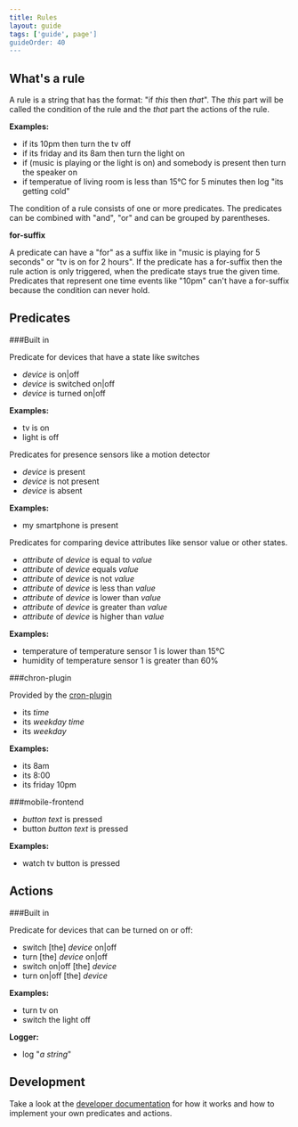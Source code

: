 ```yaml
---
title: Rules
layout: guide
tags: ['guide', page']
guideOrder: 40
---
```


What's a rule
------------
A rule is a string that has the format: "if _this_ then _that_". The _this_ part will be called 
the condition of the rule and the _that_ part the actions of the rule.

__Examples:__

  * if its 10pm then turn the tv off
  * if its friday and its 8am then turn the light on
  * if (music is playing or the light is on) and somebody is present then turn the speaker on
  * if temperatue of living room is less than 15°C for 5 minutes then log "its getting cold" 

The condition of a rule consists of one or more predicates. The predicates can be combined with
"and", "or" and can be grouped by parentheses.

__for-suffix__

A predicate can have a "for" as a suffix like in "music is playing for 5 seconds" or 
"tv is on for 2 hours". If the predicate has a for-suffix then the rule action is only triggered,
when the predicate stays true the given time. Predicates that represent one time events like "10pm"
can't have a for-suffix because the condition can never hold.

Predicates
-----------

###Built in

Predicate for devices that have a state like switches

  * _device_ is on|off
  * _device_ is switched on|off
  * _device_ is turned on|off

__Examples:__

  * tv is on
  * light is off

Predicates for presence sensors like a motion detector  

  * _device_ is present
  * _device_ is not present
  * _device_ is absent

__Examples:__

  * my smartphone is present

Predicates for comparing device attributes like sensor value or other states.

  * _attribute_ of _device_ is equal to _value_
  * _attribute_ of _device_ equals _value_
  * _attribute_ of _device_ is not _value_
  * _attribute_ of _device_ is less than _value_
  * _attribute_ of _device_ is lower than _value_
  * _attribute_ of _device_ is greater than _value_
  * _attribute_ of _device_ is higher than _value_

__Examples:__

  * temperature of temperature sensor 1 is lower than 15°C
  * humidity of temperature sensor 1 is greater than 60% 

###chron-plugin

Provided by the [cron-plugin](http://www.pimatic.org/docs/pimatic-cron/)

  * its _time_
  * its _weekday_ _time_
  * its _weekday_

__Examples:__

  * its 8am
  * its 8:00
  * its friday 10pm

###mobile-frontend

  * _button text_ is pressed
  * button _button text_ is pressed

__Examples:__

  * watch tv button is pressed

Actions
-------

###Built in

Predicate for devices that can be turned on or off:

  * switch [the] _device_ on|off
  * turn [the] _device_ on|off
  * switch on|off [the] _device_ 
  * turn on|off [the] _device_ 

__Examples:__

  * turn tv on
  * switch the light off

__Logger:__

  * log "_a string_"

Development
------------
Take a look at the [developer documentation](http://www.pimatic.org/docs/lib/rules.html) for how
it works and how to implement your own predicates and actions.
